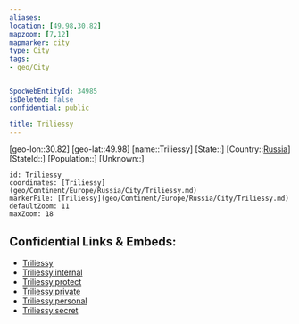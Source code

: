 ```yaml
---
aliases: 
location: [49.98,30.82]
mapzoom: [7,12] 
mapmarker: city 
type: City
tags:
- geo/City


SpocWebEntityId: 34985
isDeleted: false
confidential: public

title: Triliessy
---
```

[geo-lon::30.82]
[geo-lat::49.98]
[name::Triliessy]
[State::]
[Country::[Russia](geo/Continent/Europe/Russia.md)]
[StateId::]
[Population::]
[Unknown::]


```leaflet
id: Triliessy
coordinates: [Triliessy](geo/Continent/Europe/Russia/City/Triliessy.md)
markerFile: [Triliessy](geo/Continent/Europe/Russia/City/Triliessy.md)
defaultZoom: 11 
maxZoom: 18
```


## Confidential Links & Embeds: 
- [Triliessy](../../../../../../_public/geo/Continent/Europe/Russia/City/Triliessy.md) 
- [Triliessy.internal](../../../../../../_internal/geo/Continent/Europe/Russia/City/Triliessy.internal.md) 
- [Triliessy.protect](../../../../../../_protect/geo/Continent/Europe/Russia/City/Triliessy.protect.md) 
- [Triliessy.private](../../../../../../_private/geo/Continent/Europe/Russia/City/Triliessy.private.md) 
- [Triliessy.personal](../../../../../../_personal/geo/Continent/Europe/Russia/City/Triliessy.personal.md) 
- [Triliessy.secret](../../../../../../_secret/geo/Continent/Europe/Russia/City/Triliessy.secret.md) 
